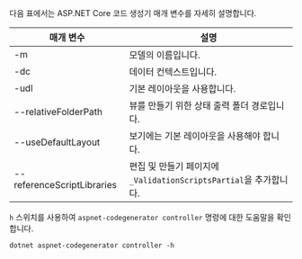 다음 표에서는 ASP.NET Core 코드 생성기 매개 변수를 자세히 설명합니다.

| 매개 변수               | 설명|
| ----------------- | ------------ |
| -m  | 모델의 이름입니다. |
| -dc  | 데이터 컨텍스트입니다. |
| -udl | 기본 레이아웃을 사용합니다. |
| --relativeFolderPath | 뷰를 만들기 위한 상태 출력 폴더 경로입니다. |
| --useDefaultLayout | 보기에는 기본 레이아웃을 사용해야 합니다. |
| --referenceScriptLibraries | 편집 및 만들기 페이지에 `_ValidationScriptsPartial`을 추가합니다. |

`h` 스위치를 사용하여 `aspnet-codegenerator controller` 명령에 대한 도움말을 확인합니다.

```console
dotnet aspnet-codegenerator controller -h
```